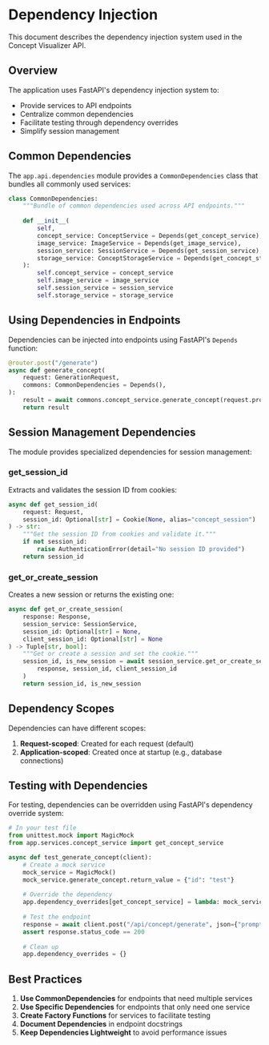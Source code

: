 # Dependency Injection

This document describes the dependency injection system used in the Concept Visualizer API.

## Overview

The application uses FastAPI's dependency injection system to:
- Provide services to API endpoints
- Centralize common dependencies
- Facilitate testing through dependency overrides
- Simplify session management

## Common Dependencies

The `app.api.dependencies` module provides a `CommonDependencies` class that bundles all commonly used services:

```python
class CommonDependencies:
    """Bundle of common dependencies used across API endpoints."""
    
    def __init__(
        self,
        concept_service: ConceptService = Depends(get_concept_service),
        image_service: ImageService = Depends(get_image_service),
        session_service: SessionService = Depends(get_session_service),
        storage_service: ConceptStorageService = Depends(get_concept_storage_service)
    ):
        self.concept_service = concept_service
        self.image_service = image_service
        self.session_service = session_service
        self.storage_service = storage_service
```

## Using Dependencies in Endpoints

Dependencies can be injected into endpoints using FastAPI's `Depends` function:

```python
@router.post("/generate")
async def generate_concept(
    request: GenerationRequest,
    commons: CommonDependencies = Depends(),
):
    result = await commons.concept_service.generate_concept(request.prompt)
    return result
```

## Session Management Dependencies

The module provides specialized dependencies for session management:

### get_session_id

Extracts and validates the session ID from cookies:

```python
async def get_session_id(
    request: Request,
    session_id: Optional[str] = Cookie(None, alias="concept_session")
) -> str:
    """Get the session ID from cookies and validate it."""
    if not session_id:
        raise AuthenticationError(detail="No session ID provided")
    return session_id
```

### get_or_create_session

Creates a new session or returns the existing one:

```python
async def get_or_create_session(
    response: Response,
    session_service: SessionService,
    session_id: Optional[str] = None,
    client_session_id: Optional[str] = None
) -> Tuple[str, bool]:
    """Get or create a session and set the cookie."""
    session_id, is_new_session = await session_service.get_or_create_session(
        response, session_id, client_session_id
    )
    return session_id, is_new_session
```

## Dependency Scopes

Dependencies can have different scopes:

1. **Request-scoped**: Created for each request (default)
2. **Application-scoped**: Created once at startup (e.g., database connections)

## Testing with Dependencies

For testing, dependencies can be overridden using FastAPI's dependency override system:

```python
# In your test file
from unittest.mock import MagicMock
from app.services.concept_service import get_concept_service

async def test_generate_concept(client):
    # Create a mock service
    mock_service = MagicMock()
    mock_service.generate_concept.return_value = {"id": "test"}
    
    # Override the dependency
    app.dependency_overrides[get_concept_service] = lambda: mock_service
    
    # Test the endpoint
    response = await client.post("/api/concept/generate", json={"prompt": "test"})
    assert response.status_code == 200
    
    # Clean up
    app.dependency_overrides = {}
```

## Best Practices

1. **Use CommonDependencies** for endpoints that need multiple services
2. **Use Specific Dependencies** for endpoints that only need one service
3. **Create Factory Functions** for services to facilitate testing
4. **Document Dependencies** in endpoint docstrings
5. **Keep Dependencies Lightweight** to avoid performance issues 